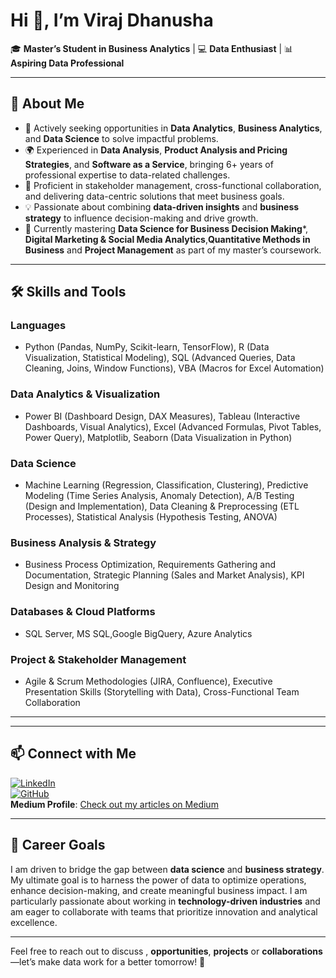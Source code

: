 # Hi 👋, I’m Viraj Dhanusha  

🎓 **Master’s Student in Business Analytics** | 💻 **Data Enthusiast** | 📊 **Aspiring Data Professional**  

---

## 🌟 About Me  
- 🚀 Actively seeking opportunities in **Data Analytics**, **Business Analytics**, and **Data Science** to solve impactful problems.
- 🌍 Experienced in **Data Analysis**, **Product Analysis and Pricing Strategies**, and **Software as a Service**, bringing 6+ years of professional expertise to data-related challenges.
- 🤝 Proficient in stakeholder management, cross-functional collaboration, and delivering data-centric solutions that meet business goals.
- 💡 Passionate about combining **data-driven insights** and **business strategy** to influence decision-making and drive growth.  
- 📖 Currently mastering **Data Science for Business Decision Making***, **Digital Marketing & Social Media Analytics**,**Quantitative Methods in Business** and **Project Management** as part of my master’s coursework.  

---

## 🛠️ Skills and Tools  

### **Languages**  
- Python (Pandas, NumPy, Scikit-learn, TensorFlow), R (Data Visualization, Statistical Modeling), SQL (Advanced Queries, Data Cleaning, Joins, Window Functions), VBA (Macros for Excel Automation)

### **Data Analytics & Visualization**  
- Power BI (Dashboard Design, DAX Measures), Tableau (Interactive Dashboards, Visual Analytics), Excel (Advanced Formulas, Pivot Tables, Power Query), Matplotlib, Seaborn (Data Visualization in Python)

### **Data Science**  
- Machine Learning (Regression, Classification, Clustering), Predictive Modeling (Time Series Analysis, Anomaly Detection), A/B Testing (Design and Implementation), Data Cleaning & Preprocessing (ETL Processes), Statistical Analysis (Hypothesis Testing, ANOVA)

### **Business Analysis & Strategy**  
- Business Process Optimization, Requirements Gathering and Documentation, Strategic Planning (Sales and Market Analysis), KPI Design and Monitoring  

### **Databases & Cloud Platforms**  
- SQL Server, MS SQL,Google BigQuery, Azure Analytics

### **Project & Stakeholder Management**  
- Agile & Scrum Methodologies (JIRA, Confluence), Executive Presentation Skills (Storytelling with Data), Cross-Functional Team Collaboration  

---

<!--## 📂 Featured Projects  

### 📊 **Marketing Campaign Analysis**  
- Conducted data-driven analysis of a marketing campaign’s performance using Python and Tableau.  
- Identified customer segments with the highest conversion rates, increasing ROI by 15%.  

### 🔍 **Big Data Processing for Retail Analytics**  
- Designed ETL pipelines to process and analyze large datasets for customer behavior insights.  
- Leveraged Power BI dashboards to provide stakeholders with real-time sales and inventory trends.  

### 📈 **Predictive Modeling for Revenue Management**  
- Developed predictive models in Python to forecast demand, achieving a 95% accuracy rate in validation tests.  
- Presented actionable insights to leadership to improve pricing strategies and resource allocation.  -->

---

## 📫 Connect with Me  

[![LinkedIn](https://img.shields.io/badge/LinkedIn-Connect-blue)](https://www.linkedin.com/in/viraj-dhanusha/)  
[![GitHub](https://img.shields.io/badge/GitHub-Follow-lightgrey)](https://github.com/dhanusha123)  
**Medium Profile**: [Check out my articles on Medium](https://medium.com/@dhanusha.viraj)
 

---

## 🚀 Career Goals  

I am driven to bridge the gap between **data science** and **business strategy**. My ultimate goal is to harness the power of data to optimize operations, enhance decision-making, and create meaningful business impact. I am particularly passionate about working in **technology-driven industries** and am eager to collaborate with teams that prioritize innovation and analytical excellence.

---

Feel free to reach out to discuss , **opportunities**, **projects** or **collaborations** —let’s make data work for a better tomorrow! 🌟
